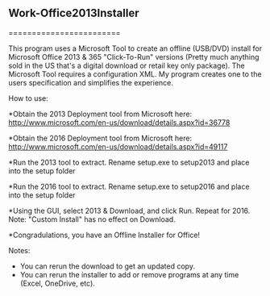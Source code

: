 ## Work-Office2013Installer
========================

This program uses a Microsoft Tool to create an offline (USB/DVD) install for Microsoft Office 2013 & 365 "Click-To-Run" versions (Pretty much anything sold in the US that's a digital download or retail key only package).  The Microsoft Tool requires a configuration XML.  My program creates one to the users specification and simplifies the experience.

How to use:

*Obtain the 2013 Deployment tool from Microsoft here:
  http://www.microsoft.com/en-us/download/details.aspx?id=36778

*Obtain the 2016 Deployment tool from Microsoft here:
  http://www.microsoft.com/en-us/download/details.aspx?id=49117

*Run the 2013 tool to extract. Rename setup.exe to setup2013 and place into the setup folder

*Run the 2016 tool to extract. Rename setup.exe to setup2016 and place into the setup folder

*Using the GUI, select 2013 & Download, and click Run.  Repeat for 2016.
  Note: "Custom Install" has no effect on Download.

*Congradulations, you have an Offline Installer for Office!



Notes:
- You can rerun the download to get an updated copy.
- You can rerun the installer to add or remove programs at any time (Excel, OneDrive, etc).

